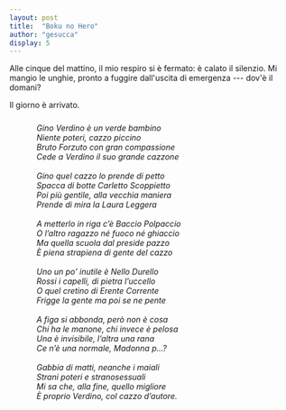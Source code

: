 ```yaml
---
layout: post
title:  "Boku no Hero"
author: "gesucca"
display: 5
---
```


Alle cinque del mattino, il mio respiro si è fermato: è calato il silenzio. Mi mangio le unghie, pronto a fuggire dall'uscita di emergenza --- dov'è il domani?

Il giorno è arrivato.

<div style="font-style: italic; margin-top: 24px; margin-bottom: 24px; padding-left: 48px;" >
Gino Verdino è un verde bambino <br/>
Niente poteri, cazzo piccino <br/>
Bruto Forzuto con gran compassione <br/>
Cede a Verdino il suo grande cazzone <br/>
<br>
Gino quel cazzo lo prende di petto <br/>
Spacca di botte Carletto Scoppietto <br/>
Poi più gentile, alla vecchia maniera <br/>
Prende di mira la Laura Leggera <br/>
<br>
A metterlo in riga c’è Baccio Polpaccio <br/>
O l’altro ragazzo né fuoco né ghiaccio <br/>
Ma quella scuola dal preside pazzo <br/>
È piena strapiena di gente del cazzo <br/>
<br>
Uno un po’ inutile è Nello Durello <br/>
Rossi i capelli, di pietra l’uccello <br/>
O quel cretino di Erente Corrente <br/>
Frigge la gente ma poi se ne pente <br/>
<br>
A figa si abbonda, però non è cosa <br/>
Chi ha le manone, chi invece è pelosa <br/>
Una è invisibile, l’altra una rana <br/>
Ce n’è una normale, Madonna p...? <br/>
<br>
Gabbia di matti, neanche i maiali <br/>
Strani poteri e stranosessuali <br/>
Mi sa che, alla fine, quello migliore <br/>
È proprio Verdino, col cazzo d’autore. <br/>
</div>